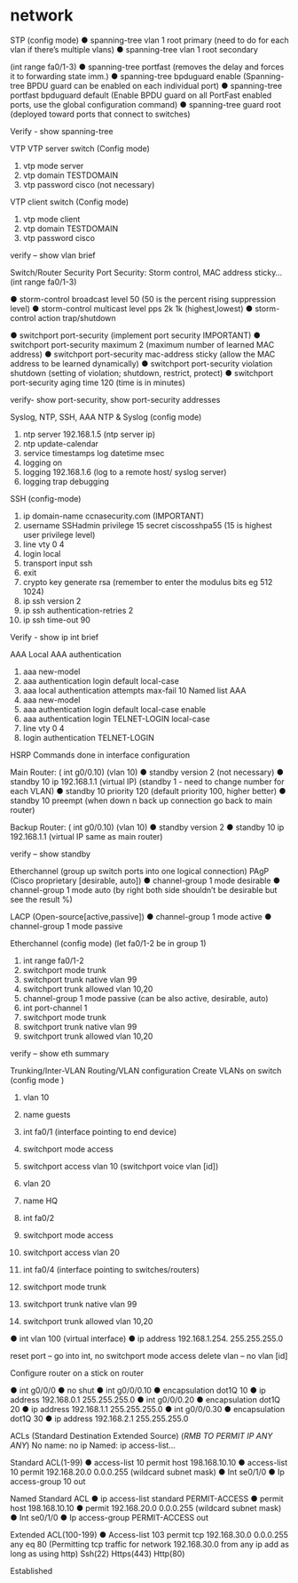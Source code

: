 # network


STP (config mode)
●	spanning-tree vlan 1 root primary (need to do for each vlan if there’s multiple vlans)
●	spanning-tree vlan 1 root secondary

(int range fa0/1-3)
●	spanning-tree portfast (removes the delay and forces it to forwarding state imm.)
●	spanning-tree bpduguard enable (Spanning-tree BPDU guard can be enabled on each individual port)
●	spanning-tree portfast bpduguard default (Enable BPDU guard on all PortFast enabled ports, use the global configuration command)
●	spanning-tree guard root (deployed toward ports that connect to switches)

Verify - show spanning-tree





VTP
VTP server switch (Config mode)
1.	vtp mode server
2.	vtp domain TESTDOMAIN
3.	vtp password cisco (not necessary)

VTP client switch
(Config mode)
1.	vtp mode client
2.	vtp domain TESTDOMAIN
3.	vtp password cisco

verify – show vlan brief



Switch/Router Security 
Port Security: Storm control, MAC address sticky… (int range fa0/1-3)

●	storm-control broadcast level 50 (50 is the percent rising suppression level)
●	storm-control multicast level pps 2k 1k (highest,lowest)
●	storm-control action trap/shutdown

●	switchport port-security (implement port security IMPORTANT)
●	switchport port-security maximum 2 (maximum number of learned MAC address)
●	switchport port-security mac-address sticky (allow the MAC address to be learned dynamically)
●	switchport port-security violation shutdown (setting of violation; shutdown, restrict, protect)
●	switchport port-security aging time 120 (time is in minutes)

verify- show port-security, show port-security addresses 






Syslog, NTP, SSH, AAA
NTP & Syslog (config mode)
1.	ntp server 192.168.1.5 (ntp server ip)
2.	ntp update-calendar
3.	service timestamps log datetime msec
4.	logging on 
5.	logging 192.168.1.6 (log to a remote host/ syslog server) 
6.	logging trap debugging



SSH (config-mode)
1.	ip domain-name ccnasecurity.com (IMPORTANT)
2.	username SSHadmin privilege 15 secret ciscosshpa55 (15 is highest user privilege level)
3.	line vty 0 4
4.	login local 
5.	transport input ssh
6.	exit
7.	crypto key generate rsa (remember to enter the modulus bits eg 512 1024)
8.	ip ssh version 2
9.	ip ssh authentication-retries 2
10.	ip ssh time-out 90


Verify - show ip int brief 






AAA
Local AAA authentication
1.	aaa new-model
2.	aaa authentication login default local-case
3.	aaa local authentication attempts max-fail 10
Named list AAA
1.	aaa new-model
2.	aaa authentication login default local-case enable
3.	aaa authentication login TELNET-LOGIN local-case
4.	line vty 0 4
5.	login authentication TELNET-LOGIN





HSRP
Commands done in interface configuration

Main Router: ( int g0/0.10) (vlan 10)
●	 standby version 2 (not necessary)
●	 standby 10 ip 192.168.1.1 (virtual IP) (standby 1 - need to change number for each VLAN)
●	 standby 10 priority 120 (default priority 100, higher better)
●	 standby 10 preempt (when down n back up connection go back to main router)

Backup Router: ( int g0/0.10) (vlan 10)
●	standby version 2
●	standby 10 ip 192.168.1.1 (virtual IP same as main router)

verify – show standby






Etherchannel (group up switch ports into one logical connection)
PAgP (Cisco proprietary [desirable, auto])
●	channel-group 1 mode desirable
●	channel-group 1 mode auto (by right both side shouldn’t be desirable but see the result %)

LACP (Open-source[active,passive])
●	channel-group 1 mode active
●	channel-group 1 mode passive


Etherchannel (config mode) (let fa0/1-2 be in group 1)
1.	int range fa0/1-2
2.	switchport mode trunk
3.	switchport trunk native vlan 99
4.	switchport trunk allowed vlan 10,20
5.	channel-group 1 mode passive (can be also active, desirable, auto)
6.	int port-channel 1
7.	switchport mode trunk
8.	switchport trunk native vlan 99
9.	switchport trunk allowed vlan 10,20


verify – show eth summary








Trunking/Inter-VLAN Routing/VLAN configuration
Create VLANs on switch (config mode )
1.	vlan 10
2.	name guests
3.	int fa0/1 (interface pointing to end device)
4.	switchport mode access 
5.	switchport access vlan 10 (switchport voice vlan [id])

6.	vlan 20
7.	name HQ
8.	int fa0/2
9.	switchport mode access
10.	switchport access vlan 20

11.	int fa0/4 (interface pointing to switches/routers)
12.	switchport mode trunk
13.	switchport trunk native vlan 99
14.	switchport trunk allowed vlan 10,20


●	int vlan 100 (virtual interface)
●	ip address 192.168.1.254. 255.255.255.0



reset port – go into int, no switchport mode access 
delete vlan – no vlan [id]








Configure router on a stick on router

●	int g0/0/0
●	no shut
●	int g0/0/0.10
●	encapsulation dot1Q 10
●	ip address 192.168.0.1 255.255.255.0
●	int g0/0/0.20
●	encapsulation dot1Q 20
●	ip address 192.168.1.1 255.255.255.0
●	int g0/0/0.30
●	encapsulation dot1Q 30
●	ip address 192.168.2.1 255.255.255.0


ACLs (Standard Destination Extended Source) (*RMB TO PERMIT IP ANY ANY*)
No name: no ip
Named: ip access-list...

Standard ACL(1-99)
●	access-list 10 permit host 198.168.10.10
●	access-list 10 permit 192.168.20.0 0.0.0.255 (wildcard subnet mask)
●	Int se0/1/0
●	Ip access-group 10 out 

Named Standard ACL
●	ip access-list standard PERMIT-ACCESS
●	permit host 198.168.10.10
●	permit 192.168.20.0 0.0.0.255 (wildcard subnet mask)
●	Int se0/1/0
●	Ip access-group PERMIT-ACCESS out 

Extended ACL(100-199)
●	Access-list 103 permit tcp 192.168.30.0 0.0.0.255 any eq 80 
(Permitting tcp traffic for network 192.168.30.0 from any ip add as long as using http)
Ssh(22) Https(443) Http(80)


Established
 
 
 
